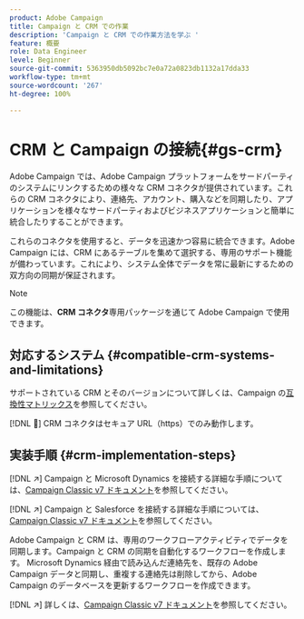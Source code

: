 ```yaml
---
product: Adobe Campaign
title: Campaign と CRM での作業
description: 'Campaign と CRM での作業方法を学ぶ '
feature: 概要
role: Data Engineer
level: Beginner
source-git-commit: 5363950db5092bc7e0a72a0823db1132a17dda33
workflow-type: tm+mt
source-wordcount: '267'
ht-degree: 100%

---
```


# CRM と Campaign の接続{#gs-crm}

Adobe Campaign では、Adobe Campaign プラットフォームをサードパーティのシステムにリンクするための様々な CRM コネクタが提供されています。これらの CRM コネクタにより、連絡先、アカウント、購入などを同期したり、アプリケーションを様々なサードパーティおよびビジネスアプリケーションと簡単に統合したりすることができます。

これらのコネクタを使用すると、データを迅速かつ容易に統合できます。Adobe Campaign には、CRM にあるテーブルを集めて選択する、専用のサポート機能が備わっています。これにより、システム全体でデータを常に最新にするための双方向の同期が保証されます。

>[!NOTE]
>
>この機能は、**CRM コネクタ**&#x200B;専用パッケージを通じて Adobe Campaign で使用できます。

## 対応するシステム {#compatible-crm-systems-and-limitations}

サポートされている CRM とそのバージョンについて詳しくは、Campaign の[互換性マトリックス](../start/compatibility-matrix.md)を参照してください。

[!DNL :speech_balloon:] CRM コネクタはセキュア URL（https）でのみ動作します。

## 実装手順 {#crm-implementation-steps}

[!DNL :arrow_upper_right:] Campaign と Microsoft Dynamics を接続する詳細な手順については、[Campaign Classic v7 ドキュメント](https://experienceleague.adobe.com/docs/campaign-classic/using/getting-started/connectors/crm-connectors/crm-ms-dynamics.html?lang=ja#microsoft-dynamics-implementation-steps)を参照してください。

[!DNL :arrow_upper_right:] Campaign と Salesforce を接続する詳細な手順については、[Campaign Classic v7 ドキュメント](https://experienceleague.adobe.com/docs/campaign-classic/using/getting-started/connectors/crm-connectors/crm-sfdc.html?lang=ja#getting-started)を参照してください。


Adobe Campaign と CRM は、専用のワークフローアクティビティでデータを同期します。Campaign と CRM の同期を自動化するワークフローを作成します。 Microsoft Dynamics 経由で読み込んだ連絡先を、既存の Adobe Campaign データと同期し、重複する連絡先は削除してから、Adobe Campaign のデータベースを更新するワークフローを作成できます。

[!DNL :arrow_upper_right:] 詳しくは、[Campaign Classic v7 ドキュメント](https://experienceleague.adobe.com/docs/campaign-classic/using/getting-started/connectors/crm-connectors/crm-data-sync.html?lang=ja#getting-started)を参照してください。

